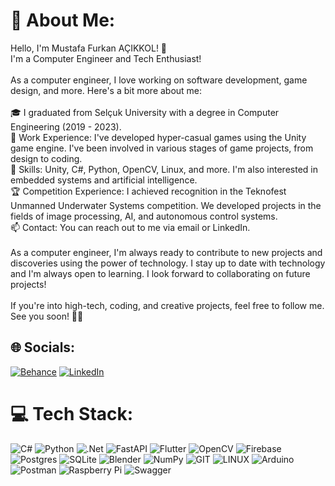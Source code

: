 # 💫 About Me:
Hello, I'm Mustafa Furkan AÇIKKOL! 👋<br>I'm a Computer Engineer and Tech Enthusiast!<br><br>As a computer engineer, I love working on software development, game design, and more. Here's a bit more about me:<br><br>🎓 I graduated from Selçuk University with a degree in Computer Engineering (2019 - 2023).<br>🔨 Work Experience: I've developed hyper-casual games using the Unity game engine. I've been involved in various stages of game projects, from design to coding.<br>🧠 Skills: Unity, C#, Python, OpenCV, Linux, and more. I'm also interested in embedded systems and artificial intelligence.<br>🏆 Competition Experience: I achieved recognition in the Teknofest Unmanned Underwater Systems competition. We developed projects in the fields of image processing, AI, and autonomous control systems.<br>📫 Contact: You can reach out to me via email or LinkedIn.<br><br>As a computer engineer, I'm always ready to contribute to new projects and discoveries using the power of technology. I stay up to date with technology and I'm always open to learning. I look forward to collaborating on future projects!<br><br>If you're into high-tech, coding, and creative projects, feel free to follow me. See you soon! 👨‍💻


## 🌐 Socials:
[![Behance](https://img.shields.io/badge/Behance-1769ff?logo=behance&logoColor=white)](https://behance.net/furkanacikkol) [![LinkedIn](https://img.shields.io/badge/LinkedIn-%230077B5.svg?logo=linkedin&logoColor=white)](https://linkedin.com/in/furkanacikkol) 

# 💻 Tech Stack:
![C#](https://img.shields.io/badge/c%23-%23239120.svg?style=for-the-badge&logo=c-sharp&logoColor=white) ![Python](https://img.shields.io/badge/python-3670A0?style=for-the-badge&logo=python&logoColor=ffdd54) ![.Net](https://img.shields.io/badge/.NET-5C2D91?style=for-the-badge&logo=.net&logoColor=white) ![FastAPI](https://img.shields.io/badge/FastAPI-005571?style=for-the-badge&logo=fastapi) ![Flutter](https://img.shields.io/badge/Flutter-%2302569B.svg?style=for-the-badge&logo=Flutter&logoColor=white) ![OpenCV](https://img.shields.io/badge/opencv-%23white.svg?style=for-the-badge&logo=opencv&logoColor=white) ![Firebase](https://img.shields.io/badge/Firebase-039BE5?style=for-the-badge&logo=Firebase&logoColor=white) ![Postgres](https://img.shields.io/badge/postgres-%23316192.svg?style=for-the-badge&logo=postgresql&logoColor=white) ![SQLite](https://img.shields.io/badge/sqlite-%2307405e.svg?style=for-the-badge&logo=sqlite&logoColor=white) ![Blender](https://img.shields.io/badge/blender-%23F5792A.svg?style=for-the-badge&logo=blender&logoColor=white) ![NumPy](https://img.shields.io/badge/numpy-%23013243.svg?style=for-the-badge&logo=numpy&logoColor=white) ![GIT](https://img.shields.io/badge/Git-fc6d26?style=for-the-badge&logo=git&logoColor=white) ![LINUX](https://img.shields.io/badge/Linux-FCC624?style=for-the-badge&logo=linux&logoColor=black) ![Arduino](https://img.shields.io/badge/-Arduino-00979D?style=for-the-badge&logo=Arduino&logoColor=white) ![Postman](https://img.shields.io/badge/Postman-FF6C37?style=for-the-badge&logo=postman&logoColor=white) ![Raspberry Pi](https://img.shields.io/badge/-RaspberryPi-C51A4A?style=for-the-badge&logo=Raspberry-Pi) ![Swagger](https://img.shields.io/badge/-Swagger-%23Clojure?style=for-the-badge&logo=swagger&logoColor=white)
